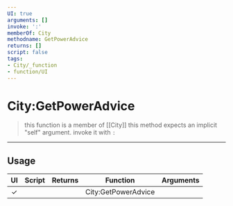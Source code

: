 ```yaml
---
UI: true
arguments: []
invoke: ':'
memberOf: City
methodname: GetPowerAdvice
returns: []
script: false
tags:
- City/_function
- function/UI
---
```

# City:GetPowerAdvice
> this function is a member of [[City]]
> this method expects an implicit "self" argument. invoke it with `:`
-----
## Usage
|  UI | Script | Returns | Function | Arguments |
|:---:|:------:|-------:|:--------:|:---------|
|✓| ||City:GetPowerAdvice||
